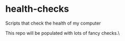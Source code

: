 # health-checks
Scripts that check the health of my computer

This repo will be populated with lots of fancy checks.\
